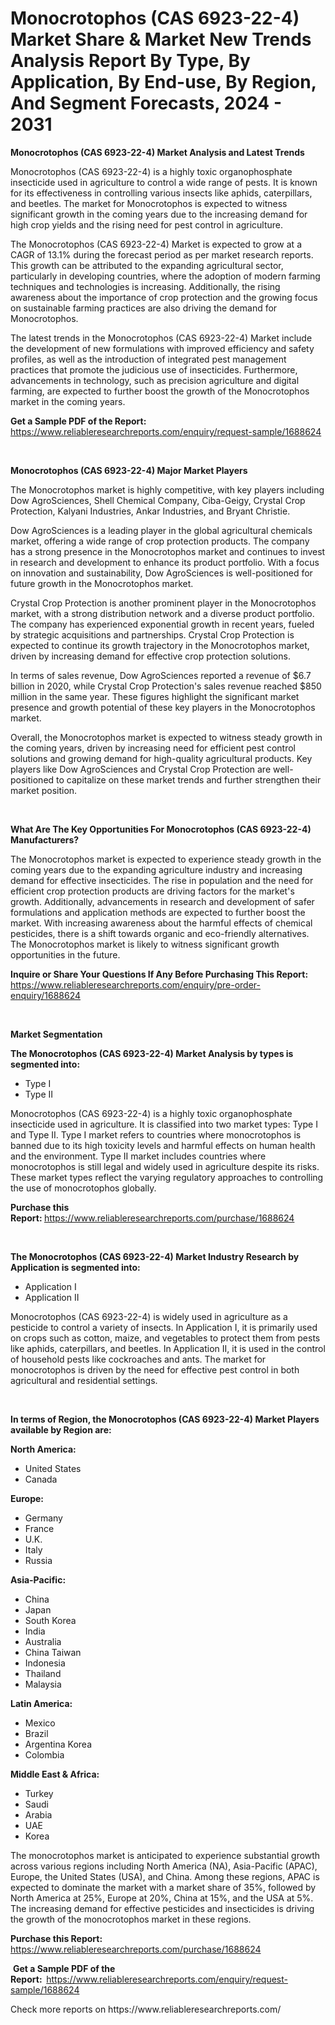 <p><h1>Monocrotophos (CAS 6923-22-4) Market Share & Market New Trends Analysis Report By Type, By Application, By End-use, By Region, And Segment Forecasts, 2024 - 2031</h1></p><p><strong>Monocrotophos (CAS 6923-22-4) Market Analysis and Latest Trends</strong></p>
<p><p>Monocrotophos (CAS 6923-22-4) is a highly toxic organophosphate insecticide used in agriculture to control a wide range of pests. It is known for its effectiveness in controlling various insects like aphids, caterpillars, and beetles. The market for Monocrotophos is expected to witness significant growth in the coming years due to the increasing demand for high crop yields and the rising need for pest control in agriculture.</p><p>The Monocrotophos (CAS 6923-22-4) Market is expected to grow at a CAGR of 13.1% during the forecast period as per market research reports. This growth can be attributed to the expanding agricultural sector, particularly in developing countries, where the adoption of modern farming techniques and technologies is increasing. Additionally, the rising awareness about the importance of crop protection and the growing focus on sustainable farming practices are also driving the demand for Monocrotophos.</p><p>The latest trends in the Monocrotophos (CAS 6923-22-4) Market include the development of new formulations with improved efficiency and safety profiles, as well as the introduction of integrated pest management practices that promote the judicious use of insecticides. Furthermore, advancements in technology, such as precision agriculture and digital farming, are expected to further boost the growth of the Monocrotophos market in the coming years.</p></p>
<p><strong>Get a Sample PDF of the Report:&nbsp;</strong> <a href="https://www.reliableresearchreports.com/enquiry/request-sample/1688624">https://www.reliableresearchreports.com/enquiry/request-sample/1688624</a></p>
<p>&nbsp;</p>
<p><strong>Monocrotophos (CAS 6923-22-4) Major Market Players</strong></p>
<p><p>The Monocrotophos market is highly competitive, with key players including Dow AgroSciences, Shell Chemical Company, Ciba-Geigy, Crystal Crop Protection, Kalyani Industries, Ankar Industries, and Bryant Christie. </p><p>Dow AgroSciences is a leading player in the global agricultural chemicals market, offering a wide range of crop protection products. The company has a strong presence in the Monocrotophos market and continues to invest in research and development to enhance its product portfolio. With a focus on innovation and sustainability, Dow AgroSciences is well-positioned for future growth in the Monocrotophos market.</p><p>Crystal Crop Protection is another prominent player in the Monocrotophos market, with a strong distribution network and a diverse product portfolio. The company has experienced exponential growth in recent years, fueled by strategic acquisitions and partnerships. Crystal Crop Protection is expected to continue its growth trajectory in the Monocrotophos market, driven by increasing demand for effective crop protection solutions.</p><p>In terms of sales revenue, Dow AgroSciences reported a revenue of $6.7 billion in 2020, while Crystal Crop Protection's sales revenue reached $850 million in the same year. These figures highlight the significant market presence and growth potential of these key players in the Monocrotophos market.</p><p>Overall, the Monocrotophos market is expected to witness steady growth in the coming years, driven by increasing need for efficient pest control solutions and growing demand for high-quality agricultural products. Key players like Dow AgroSciences and Crystal Crop Protection are well-positioned to capitalize on these market trends and further strengthen their market position.</p></p>
<p>&nbsp;</p>
<p><strong>What Are The Key Opportunities For Monocrotophos (CAS 6923-22-4) Manufacturers?</strong></p>
<p><p>The Monocrotophos market is expected to experience steady growth in the coming years due to the expanding agriculture industry and increasing demand for effective insecticides. The rise in population and the need for efficient crop protection products are driving factors for the market's growth. Additionally, advancements in research and development of safer formulations and application methods are expected to further boost the market. With increasing awareness about the harmful effects of chemical pesticides, there is a shift towards organic and eco-friendly alternatives. The Monocrotophos market is likely to witness significant growth opportunities in the future.</p></p>
<p><strong>Inquire or Share Your Questions If Any Before Purchasing This Report:</strong> <a href="https://www.reliableresearchreports.com/enquiry/pre-order-enquiry/1688624">https://www.reliableresearchreports.com/enquiry/pre-order-enquiry/1688624</a></p>
<p>&nbsp;</p>
<p><strong>Market Segmentation</strong></p>
<p><strong>The Monocrotophos (CAS 6923-22-4) Market Analysis by types is segmented into:</strong></p>
<p><ul><li>Type I</li><li>Type II</li></ul></p>
<p><p>Monocrotophos (CAS 6923-22-4) is a highly toxic organophosphate insecticide used in agriculture. It is classified into two market types: Type I and Type II. Type I market refers to countries where monocrotophos is banned due to its high toxicity levels and harmful effects on human health and the environment. Type II market includes countries where monocrotophos is still legal and widely used in agriculture despite its risks. These market types reflect the varying regulatory approaches to controlling the use of monocrotophos globally.</p></p>
<p><strong>Purchase this Report:&nbsp;</strong><a href="https://www.reliableresearchreports.com/purchase/1688624">https://www.reliableresearchreports.com/purchase/1688624</a></p>
<p>&nbsp;</p>
<p><strong>The Monocrotophos (CAS 6923-22-4) Market Industry Research by Application is segmented into:</strong></p>
<p><ul><li>Application I</li><li>Application II</li></ul></p>
<p><p>Monocrotophos (CAS 6923-22-4) is widely used in agriculture as a pesticide to control a variety of insects. In Application I, it is primarily used on crops such as cotton, maize, and vegetables to protect them from pests like aphids, caterpillars, and beetles. In Application II, it is used in the control of household pests like cockroaches and ants. The market for monocrotophos is driven by the need for effective pest control in both agricultural and residential settings.</p></p>
<p>&nbsp;</p>
<p><strong>In terms of Region, the Monocrotophos (CAS 6923-22-4) Market Players available by Region are:</strong></p>
<p>
    <p> <strong> North America: </strong>
        <ul>
            <li>United States</li>
            <li>Canada</li>
        </ul>
        </p> 
    <p> <strong> Europe: </strong>
        <ul>
            <li>Germany</li>
            <li>France</li>
            <li>U.K.</li>
            <li>Italy</li>
            <li>Russia</li>
        </ul>
        </p> 
    <p> <strong> Asia-Pacific: </strong>
        <ul>
            <li>China</li>
            <li>Japan</li>
            <li>South Korea</li>
            <li>India</li>
            <li>Australia</li>
            <li>China Taiwan</li>
            <li>Indonesia</li>
            <li>Thailand</li>
            <li>Malaysia</li>
        </ul>
        </p> 
    <p> <strong> Latin America: </strong>
        <ul>
            <li>Mexico</li>
            <li>Brazil</li>
            <li>Argentina Korea</li>
            <li>Colombia</li>
        </ul>
        </p> 
    <p> <strong> Middle East & Africa: </strong>
        <ul>
            <li>Turkey</li>
            <li>Saudi</li>
            <li>Arabia</li>
            <li>UAE</li>
            <li>Korea</li>
        </ul>
    </p>
    </p>
<p><p>The monocrotophos market is anticipated to experience substantial growth across various regions including North America (NA), Asia-Pacific (APAC), Europe, the United States (USA), and China. Among these regions, APAC is expected to dominate the market with a market share of 35%, followed by North America at 25%, Europe at 20%, China at 15%, and the USA at 5%. The increasing demand for effective pesticides and insecticides is driving the growth of the monocrotophos market in these regions.</p></p>
<p><strong>Purchase this Report: </strong><a href="https://www.reliableresearchreports.com/purchase/1688624">https://www.reliableresearchreports.com/purchase/1688624</a></p>
<p>&nbsp;<strong>Get a Sample PDF of the Report:&nbsp;&nbsp;</strong><a href="https://www.reliableresearchreports.com/enquiry/request-sample/1688624">https://www.reliableresearchreports.com/enquiry/request-sample/1688624</a></p>
<p><strong></strong></p>
<p>Check more reports on https://www.reliableresearchreports.com/</p>